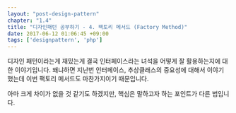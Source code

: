 ```yaml
---
layout: "post-design-pattern"
chapter: "1.4"
title: "디자인패턴 공부하기 - 4. 팩토리 메서드 (Factory Method)"
date: 2017-06-12 01:06:45 +09:00
tags: ['designpattern', 'php']
---
```


디자인 패턴이라는게 재밌는게 결국 인터페이스라는 녀석을 어떻게 잘 활용하는지에 대한 이야기입니다.
왜냐하면 지난번 인터페이스, 추상클래스의 중요성에 대해서 이야기 했는데 이번 팩토리 메서드도 마찬가지이기
때문입니다.

아마 크게 차이가 없을 것 같기도 하겠지만, 핵심은 말하고자 하는 포인트가 다른 법입니다.

